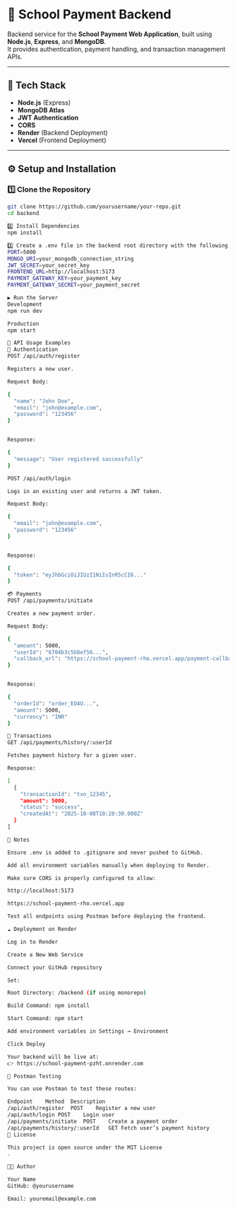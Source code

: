# 🏫 School Payment Backend

Backend service for the **School Payment Web Application**, built using **Node.js**, **Express**, and **MongoDB**.  
It provides authentication, payment handling, and transaction management APIs.

---

## 🚀 Tech Stack

- **Node.js** (Express)
- **MongoDB Atlas**
- **JWT Authentication**
- **CORS**
- **Render** (Backend Deployment)
- **Vercel** (Frontend Deployment)

---

## ⚙️ Setup and Installation

### 1️⃣ Clone the Repository
```bash
git clone https://github.com/yourusername/your-repo.git
cd backend

2️⃣ Install Dependencies
npm install

3️⃣ Create a .env file in the backend root directory with the following values:
PORT=5000
MONGO_URI=your_mongodb_connection_string
JWT_SECRET=your_secret_key
FRONTEND_URL=http://localhost:5173
PAYMENT_GATEWAY_KEY=your_payment_key
PAYMENT_GATEWAY_SECRET=your_payment_secret

▶️ Run the Server
Development
npm run dev

Production
npm start

🔌 API Usage Examples
👤 Authentication
POST /api/auth/register

Registers a new user.

Request Body:

{
  "name": "John Doe",
  "email": "john@example.com",
  "password": "123456"
}


Response:

{
  "message": "User registered successfully"
}

POST /api/auth/login

Logs in an existing user and returns a JWT token.

Request Body:

{
  "email": "john@example.com",
  "password": "123456"
}


Response:

{
  "token": "eyJhbGciOiJIUzI1NiIsInR5cCI6..."
}

💳 Payments
POST /api/payments/initiate

Creates a new payment order.

Request Body:

{
  "amount": 5000,
  "userId": "6704b3c5b8ef56...",
  "callback_url": "https://school-payment-rho.vercel.app/payment-callback"
}


Response:

{
  "orderId": "order_EO4U...",
  "amount": 5000,
  "currency": "INR"
}

📜 Transactions
GET /api/payments/history/:userId

Fetches payment history for a given user.

Response:

[
  {
    "transactionId": "txn_12345",
    "amount": 5000,
    "status": "success",
    "createdAt": "2025-10-08T10:20:30.000Z"
  }
]

🧠 Notes

Ensure .env is added to .gitignore and never pushed to GitHub.

Add all environment variables manually when deploying to Render.

Make sure CORS is properly configured to allow:

http://localhost:5173

https://school-payment-rho.vercel.app

Test all endpoints using Postman before deploying the frontend.

☁️ Deployment on Render

Log in to Render

Create a New Web Service

Connect your GitHub repository

Set:

Root Directory: /backend (if using monorepo)

Build Command: npm install

Start Command: npm start

Add environment variables in Settings → Environment

Click Deploy

Your backend will be live at:
👉 https://school-payment-pzht.onrender.com

🧪 Postman Testing

You can use Postman to test these routes:

Endpoint	Method	Description
/api/auth/register	POST	Register a new user
/api/auth/login	POST	Login user
/api/payments/initiate	POST	Create a payment order
/api/payments/history/:userId	GET	Fetch user’s payment history
📄 License

This project is open source under the MIT License
.

👨‍💻 Author

Your Name
GitHub: @yourusername

Email: youremail@example.com
